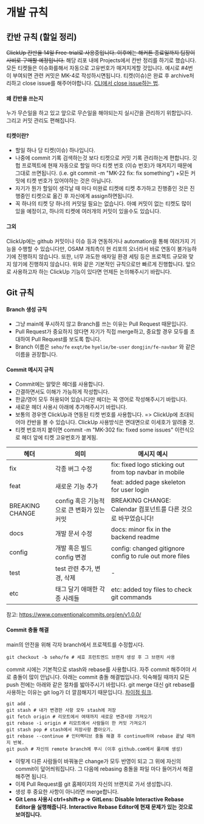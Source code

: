 # 개발 규칙
## 칸반 규칙 (할일 정리)
~~ClickUp 칸반을 14일 Free-trial로 사용중입니다. 이후에는 해커톤 종료일까지 팀장이 사비로 구매할 예정입니다.~~
해당 리포 내에 Projects에서 칸반 정리를 하기로 했습니다. 모든 티켓들은 이슈화를해서 자동으로 고유번호가 매겨지게할 것입니다. 예시로 #4번이 부여되면 관련 커밋은
MK-4로 작성하시면됩니다. 티켓(이슈)은 완료 후 archive처리하고 close issue를 해주어야합니다. [CLI에서 close issue하는 법](https://stackoverflow.com/questions/1687262/link-to-the-issue-number-on-github-within-a-commit-message).
#### 왜 칸반을 쓰는지
누가 무슨일을 하고 있고 앞으로 무슨일을 해야되는지 실시간을 관리하기 위함입니다. 그리고 커밋 관리도 편해집니다.
#### 티켓이란?
- 할일 하나 당 티켓(이슈) 하나입니다.
- 나중에 commit 기록 검색하는것 보다 티켓으로 커밋 기록 관리하는게 편합니다. 깃헙 프로젝트에 현재 자동으로 할일 마다 티켓 번호 (이슈 번호)가 매겨지기 때문에 그대로 쓰면됩니다. (i.e. git commit -m "MK-22 fix: fix something") +모든 커밋에 티켓 번호가 있어야하는 것은 아닙니다.
- 자기가 뭔가 할일이 생각날 때 마다 미완료 티켓에 티켓 추가하고 진행중인 것은 진행중인 티켓으로
옮긴 후 자신에게 assign하면됩니다.
- 꼭 하나의 티켓 당 하나의 커밋일 필요는 없습니다. 아예 커밋이 없는 티켓도 많이 있을 예정이고, 하나의 티켓에 여러개의 커밋이 있을수도 있습니다.
#### 그외
ClickUp에는 github 커밋이나 이슈 등과 연동하거나 automation을 통해 여러가지 기능을 수행할 수 있습니다만, OSAM 개최측이 현 리포의 오너라서
바로 연동이 불가능하기에 진행하지 않습니다. 또한, 너무 과도한 애자일 환경 세팅 등은 프로젝트 규모와 맞지 않기에 진행하지 않습니다.
위와 같은 기본적인 규칙으로만 빠르게 진행합니다. 앞으로 사용하고자 하는 ClickUp 기능이 있다면 언제든 논의해주시기 바랍니다.
## Git 규칙
#### Branch 생성 규칙
- 그냥 main에 푸시하지 않고 Branch를 쓰는 이유는 Pull Request 때문입니다.
- Pull Request가 중요하지 않다면 자기가 직접 merge하고, 중요할 경우 모두를 초대하여 Pull Request를 보도록 합니다.
- Branch 이름은 `seho/fe` `exqt/be` `hyelie/be-user` `dongjin/fe-navbar` 와 같은 이름을 권장합니다.
#### Commit 메시지 규칙
- Commit에는 알맞은 헤더를 사용합니다. 
- 간결하면서도 이해가 가능하게 작성합니다.
- 한글/영어 모두 허용되어 있습니다만 헤더는 꼭 영어로 작성해주시기 바랍니다.
- 새로운 헤더 사용시 아래에 추가해주시기 바랍니다.
- 보통의 경우엔 ClickUp과 연동된 티켓 번호를 사용합니다. => ClickUp에 초대되어야 칸반을 볼 수 있습니다. ClickUp 사용방식은 면대면으로 이세호가 알려줄 것.
- 티켓 번호까지 붙이면 commit -m "MK-302 fix: fixed some issues" 이런식으로 헤더 앞에 티켓 고유번호가 붙게됨.


| 헤더  | 의미  | 메시지 예시 |
|---|---|---|
| fix  | 각종 버그 수정  | fix: fixed logo sticking out from top navbar in mobile |
| feat | 새로운 기능 추가  | feat: added page skeleton for user login |
| BREAKING CHANGE  | config 혹은 기능적으로 큰 변화가 있는 커밋 | BREAKING CHANGE: Calendar 컴포넌트를 다른 것으로 바꾸었습니다!|
| docs  | 개발 문서 수정  | docs: minor fix in the backend readme |
| config  | 개발 혹은 빌드 config 변경 | config: changed gitignore config to rule out more files|
| test | test 관련 추가, 변경, 삭제 | - |
| etc | 태그 달기 애매한 각종 사례들 | etc: added toy files to check git commands |

참고: https://www.conventionalcommits.org/en/v1.0.0/

#### Commit 충돌 해결
main의 안전을 위해 각자 branch에서 프로젝트를 수정합시다.
```
git checkout -b seho/fe # 세호 프런트엔드 브랜치 생성 후 그 브랜치 사용
```
commit 시에는 기본적으로 stash와 rebase를 사용합니다. 자주 commit 해주어야 서로 충돌이 많이 안납니다.
아래는 commit 충돌 해결법입니다. 익숙해질 때까지 모든 push 전에는 아래와 같은 절차를 밟아주시기 바랍니다.
git merge 대신 git rebase를 사용하는 이유는 git log가 더 깔끔해지기 때문입니다. [차이점 링크](https://stackoverflow.com/questions/804115/when-do-you-use-git-rebase-instead-of-git-merge).
```
git add .
git stash # 내가 변경한 사항 모두 stash에 저장
git fetch origin # 리모트에서 여태까지 새로운 변경사항 가져오기
git rebase -i origin # 리모트에서 사람들이 한 커밋 가져오기
git stash pop # stash에서 저장사항 뽑아오기.
git rebase --continue # 인터랙티브 충돌 해결 후 continue하여 rebase 끝날 때까지 반복.
git push # 자신의 remote branch에 푸시 (이후 github.com에서 풀리퀘 생성)
```
- 이렇게 다른 사람들이 바꿔놓은 change가 모두 반영이 되고 그 위에 자신의 commit이 덮어씌워집니다. 그 다음에 rebasing 충돌을 파일 마다 들어가서 해결해주면 됩니다.
- 이제 Pull Request를 git 홈페이지의 자신의 브랜치로 가서 생성합니다. 
- 생성 후 중요한 사항이 아니라면 merge합니다.
- **Git Lens 사용시 ctrl+shift+p => GitLens: Disable Interactive Rebase Editor을 실행해줍니다. Interactive Rebase Editor에 현재 문제가 있는 것으로 보여집니다.**

